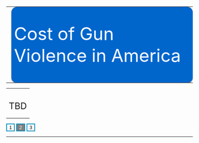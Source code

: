 <style>

.axis path{
    stroke:black;
    stroke-width:2px ;
}  

.axis line{
   stroke: black;
   stroke-width: 1.5px;
}
 
.axis text{
    fill: black;
    font-weight: bold;
    font-size: 14px;
    font-family:"Arial Black", Gadget, sans-serif;
}

.legend text{
    fill:  black;
    font-family:"Arial Black", Gadget, sans-serif;
}

.body {
  font-family: 'Courier New', monospace;
}

.banner{
width:100%;
height: 200px;
margin:7px auto;
-moz-box-shadow: 0 1px 3px rgba(0,0,0,0.5);
-webkit-box-shadow: 0 1px 3px rgba(0,0,0,0.5);
-moz-border-radius: 15px;
-webkit-border-radius: 15px;

}

.banner0{ background: #0066cc  url(banner0.png) no-repeat center left;
 }
 
.cells {
  fill: #bf3737;
}

.label {
  text-anchor: start;
  font: 24px sans-serif;
}
 
 .slidecontainer {
  width: 90%; /* Width of the outside container */
}

/* The slider itself */
.slider {
  -webkit-appearance: none;  /* Override default CSS styles */
  appearance: none;
  width: 100%; /* Full-width */
  height: 25px; /* Specified height */
  background: #d3d3d3; /* Grey background */
  outline: none; /* Remove outline */
  opacity: 0.7; /* Set transparency (for mouse-over effects on hover) */
  -webkit-transition: .2s; /* 0.2 seconds transition on hover */
  transition: opacity .2s;
}

/* Mouse-over effects */
.slider:hover {
  opacity: 1; /* Fully shown on mouse-over */
}

/* The slider handle (use -webkit- (Chrome, Opera, Safari, Edge) and -moz- (Firefox) to override default look) */
.slider::-webkit-slider-thumb {
  -webkit-appearance: none; /* Override default look */
  appearance: none;
  width: 25px; /* Set a specific slider handle width */
  height: 25px; /* Slider handle height */
  background: #0066cc; /* Green background */
  cursor: pointer; /* Cursor on hover */
}

.slider::-moz-range-thumb {
  width: 25px; /* Set a specific slider handle width */
  height: 25px; /* Slider handle height */
  background: #04AA6D; /* Green background */
  cursor: pointer; /* Cursor on hover */
}

.button {
  transition-duration: 0.4s;
}

.button:hover {
  background-color: #4CAF50; /* Green */
  color: white;
}

.button2 {
  background-color: white;
  color: black;
  border: 2px solid #008CBA;
}

.button2:hover {
  background-color: #008CBA;
  color: white;
}

.axis path{
  stroke:black;
  stroke-width:2px ;
}  

.axis line{
  stroke: black;
  stroke-width: 1.5px;
}
 
.axis text{
  fill: black;
  font-weight: bold;
  font-size: 14px;
  font-family:"Arial Black", Gadget, sans-serif;
}

.legend text{
   fill:  black;
   font-family:"Arial Black", Gadget, sans-serif;
}https://jsfiddle.net/#run
</style>


<table>
<tr>
<td><img src="images.png"></td>
<td style="vertical-align: middle;" class="banner banner0">
    <font size="10" color="#ffffff">Cost of Gun Violence in America </font>
</td>
</tr>
</table>

<table>
<tr>
<td colspan="3" style="vertical-align:top;"><br><p>
<font size="5">TBD</font></p>
</td>
</table>

<div>
    <button id="scene1" class="button2"  onclick="location.href = 'https://riyazomran.github.io/cs419-narrative-visualization/index';">1</button>
    <button id="scene2" class="button2" style="background-color:grey;color:white;" onclick="location.href = 'https://riyazomran.github.io/cs419-narrative-visualization/scene2';">2</button>
    <button id="scene3" class="button2">3</button>
</div>
<div><hr></div>


<svg id="graphSVG" width="1220" height="750" ></svg>


<script src="https://d3js.org/d3.v4.min.js" type="text/JavaScript"></script>
<script src="https://d3js.org/d3-scale-chromatic.v1.min.js"></script>  
<script src="https://d3js.org/colorbrewer.v1.min.js"></script>
<script src="https://rawgit.com/susielu/d3-annotation/master/d3-annotation.min.js"></script>
<script>

function colorLogic(rate, option){

  if(option == 1){
     return " rgb(128,128,128)";
  } else {
 
     if(rate > 19){
        return "rgb(255, 0, 0)";
     } else if (rate <19 && rate >15){
        return "rgb(0, 191, 255)";
     } else if (rate <15 && rate >9){
        return "rgb(0, 128, 255)";
     } else if(rate <9 && rate >5){
        return "rgb(0, 64, 255)";
     } else {
        return "rgb(0, 0, 255)";
     }
 }
}


function getYearsArray(data,numberOfYears){

var yearsArray = new Array(numberOfYears);

   for(var j=0; j < numberOfYears; j++){
     yearsArray[j] = 2014 + j;
   }
   
return yearsArray;

}

function yearRecordCount(data,numberOfYears){

var recordCount =0;
var yearsArray = getYearsArray(data, numberOfYears);

    for(var i=0; i < data.length; i++){
       
        var year = data[i].YEAR;

        if(yearsArray.includes(parseInt(year))){
            recordCount++;
        }
    }

return recordCount;

}

function createValueMap(data,numberOfYears){

    var valueArray = new Array(yearRecordCount(data,numberOfYears));
		var yearsArray = getYearsArray(data, numberOfYears);
    
    for(var i=0; i < data.length; i++){
       
        var year = data[i].YEAR;
       
         if(yearsArray.includes(parseInt(year))){
            valueArray[i] = data[i];
        }
    }
   
   return valueArray.filter(function (el) {
       return el != null;
    });

}

d3.csv("https://raw.githubusercontent.com/riyazomran/cs419-narrative-visualization/gh-pages/cdcdata.csv",function(data) {


data = createValueMap(data,3);
var leftMargin=70;
var topMargin=30;


var margin = {top: 20, right: 25, bottom: 20, left: 120},
  width = 800 - margin.left - margin.right,
  height = 900 - margin.top - margin.bottom;

var svg = d3.select("graphSVG");

var statesDomain=  d3.map(data, function(d){return d.STATE;}).keys();
var deathsDomain =  d3.map(data, function(d){return d.DEATHS;}).keys();


var xExtent = d3.extent(data, d => d.STATE);
xScale = d3.scaleBand().domain(statesDomain).range([leftMargin, 900]);


var yMax=d3.max(data,d=>d.DEATHS);
yScale = d3.scaleLinear().domain([0, yMax]).range([600, 0]);

xAxis = d3.axisBottom()
    .scale(xScale).ticks(50);
   
var graphSVG = d3.select("#graphSVG")
.append("svg")
  .attr("width", "1500")
  .attr("height", "750");
   
    graphSVG.append("g")
    .attr("class", "axis")
    .attr("transform", "translate(0,620)")
    .call(xAxis)
    .selectAll("text")
    .style("text-anchor", "end")
    .attr("dx", "-.8em")
    .attr("dy", ".15em")
    .attr("transform", "rotate(-65)")
    .append("text")
    .attr("x", (900+70)/2)
    .attr("y", "50")
    .text("Year");


yAxis = d3.axisLeft()
    .scale(yScale)
    .ticks(10);

graphSVG.append("g")
    .attr("class", "axis")
    .attr("transform", `translate(${leftMargin},20)`)
    .call(yAxis)
    .append("text")
    .attr("transform", "rotate(-90)")
    .attr("x", "-150")
    .attr("y", "-50")
    .attr("text-anchor", "end")
    .text("Death Rate");
      
      
})

function stateRecordCount(data,state){

var recordCount =0;
for(var i=0; i < data.length; i++){
       
        var stateName = data[i].STATE;
       
        if(stateName == state){
            recordCount++;
        }
    }
return recordCount;
}

function getCDCURL(data,state){

var recordCount =0;
for(var i=0; i < data.length; i++){
       
        var stateName = data[i].STATE;
       
        if(stateName == state){
            return data[i].URL;
        }
    }
return "-1";
}

function refine(data,state){

    var array = new Array(stateRecordCount(data,state));
    var j =0;
   
    for(var i=0; i < data.length; i++){
       
        var stateName = data[i].STATE;
       
        if(stateName == state){
            array[j] = data[i];
            j++;
        }
    }

  return array;
}


  

</script>
